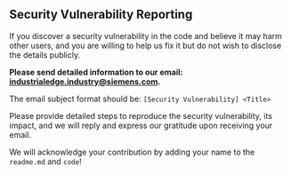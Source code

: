 <!--
Copyright (C) 2023 Siemens AG

SPDX-License-Identifier: MIT
-->

## Security Vulnerability Reporting

If you discover a security vulnerability in the code and believe it may harm other users, and you are willing to help us fix it but do not wish to disclose the details publicly.

**Please send detailed information to our email: industrialedge.industry@siemens.com.**

The email subject format should be: `[Security Vulnerability] <Title>`

Please provide detailed steps to reproduce the security vulnerability, its impact, and we will reply and express our gratitude upon receiving your email.

We will acknowledge your contribution by adding your name to the `readme.md` and `code`!